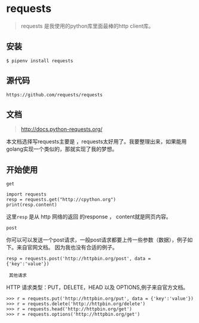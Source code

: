 # requests

>requests 是我使用的python库里面最棒的http client库。

安装
---

```
$ pipenv install requests
```

源代码
-----

```
https://github.com/requests/requests
```

文档
----

>  http://docs.python-requests.org/


本文档选择写requests主要是 ，requests太好用了。我要整理出来，如果能用golang实现一个类似的，那就实现了我的梦想。

开始使用
-------

`` get ``

```
import requests
resp = requests.get("http://cpython.org")
print(resp.content)
```

这里``resp`` 是从 http 网络的返回 的response ， content就是网页内容。


``post``

你可以可以发送一个post请求，一般post请求都要上传一些参数（数据），例子如下。来自官网文档。
因为我也没有合适的例子。

 ```
 resp = requests.post('http://httpbin.org/post', data = {'key':'value'})
 ```

`` 其他请求``

HTTP 请求类型：PUT，DELETE，HEAD 以及 OPTIONS,例子来自官方文档。

```
>>> r = requests.put('http://httpbin.org/put', data = {'key':'value'})
>>> r = requests.delete('http://httpbin.org/delete')
>>> r = requests.head('http://httpbin.org/get')
>>> r = requests.options('http://httpbin.org/get')

```
